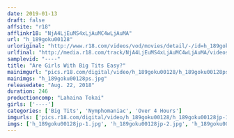 ```yaml
---
date: 2019-01-13
draft: false
affsite: "r18"
afflinkr18: "NjA4LjEuMS4xLjAuMC4wLjAuMA"
url: "h_189goku00128"
urloriginal: "http://www.r18.com/videos/vod/movies/detail/-/id=h_189goku00128"
urlfinal: "http://media.r18.com/track/NjA4LjEuMS4xLjAuMC4wLjAuMA/videos/vod/movies/detail/-/id=h_189goku00128"
samplevid: "----"
title: "Are Girls With Big Tits Easy?"
mainimgurl: "pics.r18.com/digital/video/h_189goku00128/h_189goku00128ps.jpg"
mainimgs: "h_189goku00128ps.jpg"
releasedate: "Aug. 22, 2018"
duration: 246
productioncomp: "Lahaina Tokai"
girls: ['----']
categories: ['Big Tits', 'Nymphomaniac', 'Over 4 Hours']
imgurls: ['pics.r18.com/digital/video/h_189goku00128/h_189goku00128jp-1.jpg', 'pics.r18.com/digital/video/h_189goku00128/h_189goku00128jp-2.jpg', 'pics.r18.com/digital/video/h_189goku00128/h_189goku00128jp-3.jpg', 'pics.r18.com/digital/video/h_189goku00128/h_189goku00128jp-4.jpg', 'pics.r18.com/digital/video/h_189goku00128/h_189goku00128jp-5.jpg', 'pics.r18.com/digital/video/h_189goku00128/h_189goku00128jp-6.jpg', 'pics.r18.com/digital/video/h_189goku00128/h_189goku00128jp-7.jpg', 'pics.r18.com/digital/video/h_189goku00128/h_189goku00128jp-8.jpg', 'pics.r18.com/digital/video/h_189goku00128/h_189goku00128jp-9.jpg', 'pics.r18.com/digital/video/h_189goku00128/h_189goku00128jp-10.jpg', 'pics.r18.com/digital/video/h_189goku00128/h_189goku00128jp-11.jpg', 'pics.r18.com/digital/video/h_189goku00128/h_189goku00128jp-12.jpg', 'pics.r18.com/digital/video/h_189goku00128/h_189goku00128jp-13.jpg', 'pics.r18.com/digital/video/h_189goku00128/h_189goku00128jp-14.jpg', 'pics.r18.com/digital/video/h_189goku00128/h_189goku00128jp-15.jpg', 'pics.r18.com/digital/video/h_189goku00128/h_189goku00128jp-16.jpg', 'pics.r18.com/digital/video/h_189goku00128/h_189goku00128jp-17.jpg', 'pics.r18.com/digital/video/h_189goku00128/h_189goku00128jp-18.jpg', 'pics.r18.com/digital/video/h_189goku00128/h_189goku00128jp-19.jpg', 'pics.r18.com/digital/video/h_189goku00128/h_189goku00128jp-20.jpg']
imgs: ['h_189goku00128jp-1.jpg', 'h_189goku00128jp-2.jpg', 'h_189goku00128jp-3.jpg', 'h_189goku00128jp-4.jpg', 'h_189goku00128jp-5.jpg', 'h_189goku00128jp-6.jpg', 'h_189goku00128jp-7.jpg', 'h_189goku00128jp-8.jpg', 'h_189goku00128jp-9.jpg', 'h_189goku00128jp-10.jpg', 'h_189goku00128jp-11.jpg', 'h_189goku00128jp-12.jpg', 'h_189goku00128jp-13.jpg', 'h_189goku00128jp-14.jpg', 'h_189goku00128jp-15.jpg', 'h_189goku00128jp-16.jpg', 'h_189goku00128jp-17.jpg', 'h_189goku00128jp-18.jpg', 'h_189goku00128jp-19.jpg', 'h_189goku00128jp-20.jpg']
---
```

